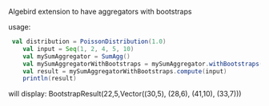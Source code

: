 Algebird extension to have aggregators with bootstraps

usage:
```scala
 val distribution = PoissonDistribution(1.0)
    val input = Seq(1, 2, 4, 5, 10)
    val mySumAggregator = SumAgg()
    val mySumAggregatorWithBootstraps = mySumAggregator.withBootstraps(distribution)(4)
    val result = mySumAggregatorWithBootstraps.compute(input)
    println(result)
```

will display:
BootstrapResult(22,5,Vector((30,5), (28,6), (41,10), (33,7)))